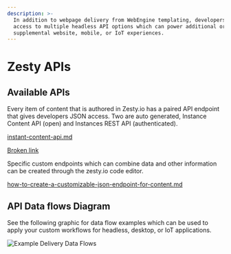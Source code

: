 ```yaml
---
description: >-
  In addition to webpage delivery from WebEngine templating, developers have
  access to multiple headless API options which can power additional or
  supplemental website, mobile, or IoT experiences.
---
```


# Zesty APIs

## Available APIs

Every item of content that is authored in Zesty.io has a paired API endpoint that gives developers JSON access. Two are auto generated, Instance Content API (open) and Instances REST API (authenticated).

[instant-content-api.md](../../webengine/guides/json-endpoints/instant-content-api.md)

[Broken link](broken-reference)

Specific custom endpoints which can combine data and other information can be created through the zesty.io code editor.

[how-to-create-a-customizable-json-endpoint-for-content.md](../../instances/guides/how-tos/how-to-create-a-customizable-json-endpoint-for-content.md)

## API Data flows Diagram

See the following graphic for data flow examples which can be used to apply your custom workflows for headless, desktop, or IoT applications.

![Example Delivery Data Flows](<../../.gitbook/assets/Data Flow - Zesty.io APIs and WebEngine.png>)

